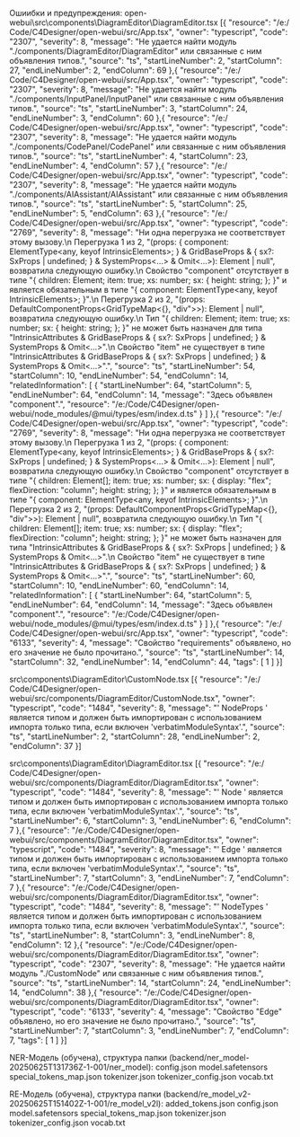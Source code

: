 Ошиибки и предупреждения:
open-webui\src\components\DiagramEditor\DiagramEditor.tsx
[{
	"resource": "/e:/Сode/C4Designer/open-webui/src/App.tsx",
	"owner": "typescript",
	"code": "2307",
	"severity": 8,
	"message": "Не удается найти модуль \"./components/DiagramEditor/DiagramEditor\" или связанные с ним объявления типов.",
	"source": "ts",
	"startLineNumber": 2,
	"startColumn": 27,
	"endLineNumber": 2,
	"endColumn": 69
},{
	"resource": "/e:/Сode/C4Designer/open-webui/src/App.tsx",
	"owner": "typescript",
	"code": "2307",
	"severity": 8,
	"message": "Не удается найти модуль \"./components/InputPanel/InputPanel\" или связанные с ним объявления типов.",
	"source": "ts",
	"startLineNumber": 3,
	"startColumn": 24,
	"endLineNumber": 3,
	"endColumn": 60
},{
	"resource": "/e:/Сode/C4Designer/open-webui/src/App.tsx",
	"owner": "typescript",
	"code": "2307",
	"severity": 8,
	"message": "Не удается найти модуль \"./components/CodePanel/CodePanel\" или связанные с ним объявления типов.",
	"source": "ts",
	"startLineNumber": 4,
	"startColumn": 23,
	"endLineNumber": 4,
	"endColumn": 57
},{
	"resource": "/e:/Сode/C4Designer/open-webui/src/App.tsx",
	"owner": "typescript",
	"code": "2307",
	"severity": 8,
	"message": "Не удается найти модуль \"./components/AIAssistant/AIAssistant\" или связанные с ним объявления типов.",
	"source": "ts",
	"startLineNumber": 5,
	"startColumn": 25,
	"endLineNumber": 5,
	"endColumn": 63
},{
	"resource": "/e:/Сode/C4Designer/open-webui/src/App.tsx",
	"owner": "typescript",
	"code": "2769",
	"severity": 8,
	"message": "Ни одна перегрузка не соответствует этому вызову.\n  Перегрузка 1 из 2, \"(props: { component: ElementType<any, keyof IntrinsicElements>; } & GridBaseProps & { sx?: SxProps<Theme> | undefined; } & SystemProps<...> & Omit<...>): Element | null\", возвратила следующую ошибку.\n    Свойство \"component\" отсутствует в типе \"{ children: Element; item: true; xs: number; sx: { height: string; }; }\" и является обязательным в типе \"{ component: ElementType<any, keyof IntrinsicElements>; }\".\n  Перегрузка 2 из 2, \"(props: DefaultComponentProps<GridTypeMap<{}, \"div\">>): Element | null\", возвратила следующую ошибку.\n    Тип \"{ children: Element; item: true; xs: number; sx: { height: string; }; }\" не может быть назначен для типа \"IntrinsicAttributes & GridBaseProps & { sx?: SxProps<Theme> | undefined; } & SystemProps<Theme> & Omit<...>\".\n      Свойство \"item\" не существует в типе \"IntrinsicAttributes & GridBaseProps & { sx?: SxProps<Theme> | undefined; } & SystemProps<Theme> & Omit<...>\".",
	"source": "ts",
	"startLineNumber": 54,
	"startColumn": 10,
	"endLineNumber": 54,
	"endColumn": 14,
	"relatedInformation": [
		{
			"startLineNumber": 64,
			"startColumn": 5,
			"endLineNumber": 64,
			"endColumn": 14,
			"message": "Здесь объявлен \"component\".",
			"resource": "/e:/Сode/C4Designer/open-webui/node_modules/@mui/types/esm/index.d.ts"
		}
	]
},{
	"resource": "/e:/Сode/C4Designer/open-webui/src/App.tsx",
	"owner": "typescript",
	"code": "2769",
	"severity": 8,
	"message": "Ни одна перегрузка не соответствует этому вызову.\n  Перегрузка 1 из 2, \"(props: { component: ElementType<any, keyof IntrinsicElements>; } & GridBaseProps & { sx?: SxProps<Theme> | undefined; } & SystemProps<...> & Omit<...>): Element | null\", возвратила следующую ошибку.\n    Свойство \"component\" отсутствует в типе \"{ children: Element[]; item: true; xs: number; sx: { display: \"flex\"; flexDirection: \"column\"; height: string; }; }\" и является обязательным в типе \"{ component: ElementType<any, keyof IntrinsicElements>; }\".\n  Перегрузка 2 из 2, \"(props: DefaultComponentProps<GridTypeMap<{}, \"div\">>): Element | null\", возвратила следующую ошибку.\n    Тип \"{ children: Element[]; item: true; xs: number; sx: { display: \"flex\"; flexDirection: \"column\"; height: string; }; }\" не может быть назначен для типа \"IntrinsicAttributes & GridBaseProps & { sx?: SxProps<Theme> | undefined; } & SystemProps<Theme> & Omit<...>\".\n      Свойство \"item\" не существует в типе \"IntrinsicAttributes & GridBaseProps & { sx?: SxProps<Theme> | undefined; } & SystemProps<Theme> & Omit<...>\".",
	"source": "ts",
	"startLineNumber": 60,
	"startColumn": 10,
	"endLineNumber": 60,
	"endColumn": 14,
	"relatedInformation": [
		{
			"startLineNumber": 64,
			"startColumn": 5,
			"endLineNumber": 64,
			"endColumn": 14,
			"message": "Здесь объявлен \"component\".",
			"resource": "/e:/Сode/C4Designer/open-webui/node_modules/@mui/types/esm/index.d.ts"
		}
	]
},{
	"resource": "/e:/Сode/C4Designer/open-webui/src/App.tsx",
	"owner": "typescript",
	"code": "6133",
	"severity": 4,
	"message": "Свойство \"requirements\" объявлено, но его значение не было прочитано.",
	"source": "ts",
	"startLineNumber": 14,
	"startColumn": 32,
	"endLineNumber": 14,
	"endColumn": 44,
	"tags": [
		1
	]
}]



src\components\DiagramEditor\CustomNode.tsx
[{
	"resource": "/e:/Сode/C4Designer/open-webui/src/components/DiagramEditor/CustomNode.tsx",
	"owner": "typescript",
	"code": "1484",
	"severity": 8,
	"message": "' NodeProps ' является типом и должен быть импортирован с использованием импорта только типа, если включен 'verbatimModuleSyntax'.",
	"source": "ts",
	"startLineNumber": 2,
	"startColumn": 28,
	"endLineNumber": 2,
	"endColumn": 37
}]


src\components\DiagramEditor\DiagramEditor.tsx
[{
	"resource": "/e:/Сode/C4Designer/open-webui/src/components/DiagramEditor/DiagramEditor.tsx",
	"owner": "typescript",
	"code": "1484",
	"severity": 8,
	"message": "' Node ' является типом и должен быть импортирован с использованием импорта только типа, если включен 'verbatimModuleSyntax'.",
	"source": "ts",
	"startLineNumber": 6,
	"startColumn": 3,
	"endLineNumber": 6,
	"endColumn": 7
},{
	"resource": "/e:/Сode/C4Designer/open-webui/src/components/DiagramEditor/DiagramEditor.tsx",
	"owner": "typescript",
	"code": "1484",
	"severity": 8,
	"message": "' Edge ' является типом и должен быть импортирован с использованием импорта только типа, если включен 'verbatimModuleSyntax'.",
	"source": "ts",
	"startLineNumber": 7,
	"startColumn": 3,
	"endLineNumber": 7,
	"endColumn": 7
},{
	"resource": "/e:/Сode/C4Designer/open-webui/src/components/DiagramEditor/DiagramEditor.tsx",
	"owner": "typescript",
	"code": "1484",
	"severity": 8,
	"message": "' NodeTypes ' является типом и должен быть импортирован с использованием импорта только типа, если включен 'verbatimModuleSyntax'.",
	"source": "ts",
	"startLineNumber": 8,
	"startColumn": 3,
	"endLineNumber": 8,
	"endColumn": 12
},{
	"resource": "/e:/Сode/C4Designer/open-webui/src/components/DiagramEditor/DiagramEditor.tsx",
	"owner": "typescript",
	"code": "2307",
	"severity": 8,
	"message": "Не удается найти модуль \"./CustomNode\" или связанные с ним объявления типов.",
	"source": "ts",
	"startLineNumber": 14,
	"startColumn": 24,
	"endLineNumber": 14,
	"endColumn": 38
},{
	"resource": "/e:/Сode/C4Designer/open-webui/src/components/DiagramEditor/DiagramEditor.tsx",
	"owner": "typescript",
	"code": "6133",
	"severity": 4,
	"message": "Свойство \"Edge\" объявлено, но его значение не было прочитано.",
	"source": "ts",
	"startLineNumber": 7,
	"startColumn": 3,
	"endLineNumber": 7,
	"endColumn": 7,
	"tags": [
		1
	]
}]



NER-Модель (обучена), структура папки (backend/ner_model-20250625T131736Z-1-001/ner_model):
config.json
model.safetensors
special_tokens_map.json
tokenizer.json
tokenizer_config.json
vocab.txt

RE-Модель (обучена), структура папки (backend/re_model_v2-20250625T151402Z-1-001/re_model_v2l):
added_tokens.json
config.json
model.safetensors
special_tokens_map.json
tokenizer.json
tokenizer_config.json
vocab.txt